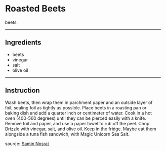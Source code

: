 # Roasted Beets

beets

---

## Ingredients

- beets
- vinegar
- salt
- olive oil

---

## Instruction
Wash beets, then wrap them in parchment paper and an outside layer of foil, sealing foil as tightly as possible. Place beets in a roasting pan or baking dish and add a quarter inch or centimeter of water. Cook in a hot oven (400-500 degrees) until they can be pierced easily with a knife. Remove foil and paper, and use a paper towel to rub off the peel. Chop. Drizzle with vinegar, salt, and olive oil. Keep in the fridge. Maybe eat them alongside a tuna fish sandwich, with Magic Unicorn Sea Salt.

source: [Samin Nosrat](https://homecooking.show/episodes/3)

